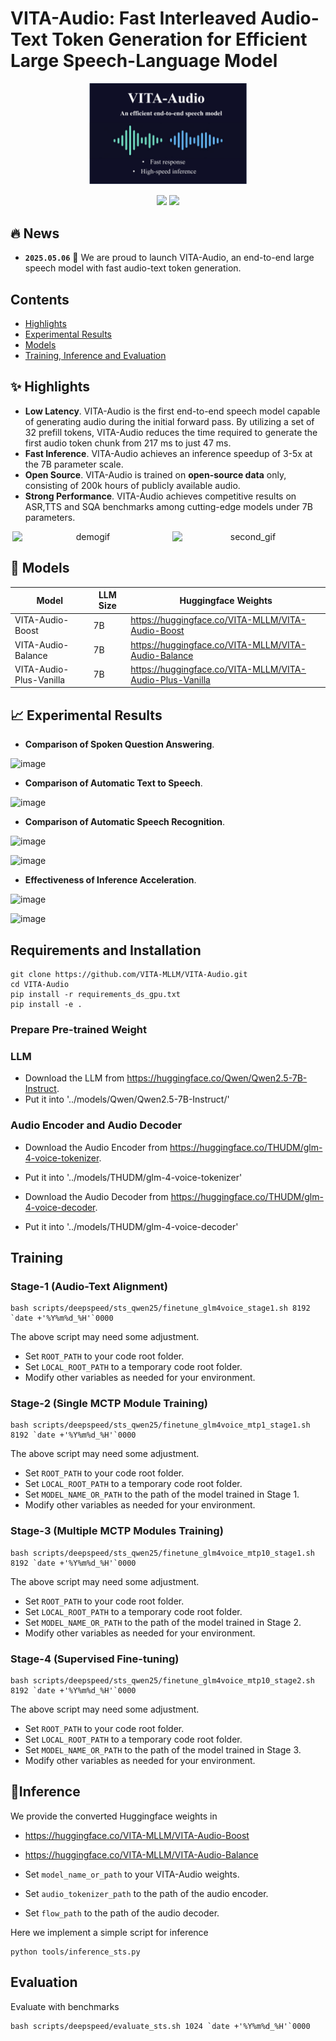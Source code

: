 # VITA-Audio: Fast Interleaved Audio-Text Token Generation for Efficient Large Speech-Language Model

<p align="center">
    <img src="asset/VITA_audio_logos.png" width="50%" height="50%">
</p>

<p align="center">
    <a href="https://arxiv.org/abs/2502.05177" target="_blank"><img src="https://img.shields.io/badge/VITA%20Audio-Report-b5212f.svg?logo=arxiv" /></a>
    <a href="https://huggingface.co/collections/VITA-MLLM/vita-audio-680f036c174441e7cdf02575" target="_blank"><img src="https://img.shields.io/badge/%F0%9F%A4%97%20Hugging%20Face-Model-ffc107?color=ffc107&logoColor=white" /></a>
 </p>


## :fire: News



* **`2025.05.06`** 🌟 We are proud to launch VITA-Audio, an end-to-end large speech model with fast audio-text token generation.


## Contents <!-- omit in toc -->


- [Highlights](#-highlights)
- [Experimental Results](#-experimental-results)
- [Models](#-models)
- [Training, Inference and Evaluation](#-training-inference-and-evaluation)


## ✨ Highlights

- **Low Latency**. VITA-Audio is the first end-to-end speech model capable of generating audio during the initial forward pass. By utilizing a set of 32 prefill tokens, VITA-Audio reduces the time required to generate the first audio token chunk from 217 ms to just 47 ms.
- **Fast Inference**. VITA-Audio achieves an inference speedup of 3-5x at the 7B parameter scale.
- **Open Source**. VITA-Audio is trained on **open-source data** only, consisting of 200k hours of publicly available audio.
- **Strong Performance**. VITA-Audio achieves competitive results on ASR,TTS and SQA benchmarks among cutting-edge models under 7B parameters.
  



<p align="center">
  <img src="./asset/qa_speed.gif" alt="demogif" width="48%" style="display: inline-block; margin-right: 2%;">
  <img src="./asset/tts_speed.gif" alt="second_gif" width="48%" style="display: inline-block;">
</p>


## 🐍 Models

| Model                   | LLM Size | Huggingface Weights                                           |
|-------------------------|----------|---------------------------------------------------------------|
| VITA-Audio-Boost        | 7B       | https://huggingface.co/VITA-MLLM/VITA-Audio-Boost             |
| VITA-Audio-Balance      | 7B       | https://huggingface.co/VITA-MLLM/VITA-Audio-Balance           |
| VITA-Audio-Plus-Vanilla | 7B       | https://huggingface.co/VITA-MLLM/VITA-Audio-Plus-Vanilla      |



## 📈 Experimental Results
- **Comparison of Spoken Question Answering**.

![image](https://github.com/user-attachments/assets/647e8576-b8c7-4f85-8629-8daf3ed0426e)

- **Comparison of Automatic Text to Speech**.

![image](https://github.com/user-attachments/assets/233113f1-36eb-41b3-ad01-23e4386f6b5c)

- **Comparison of Automatic Speech Recognition**.

![image](https://github.com/user-attachments/assets/ec5df1dc-6b7b-4fd6-8143-5a4cbf5d88ee)

![image](https://github.com/user-attachments/assets/1fb5ae52-3443-4fc9-a693-b880676e2f4e)

- **Effectiveness of Inference Acceleration**.

![image](https://github.com/user-attachments/assets/449e7b1c-c61f-42f0-b026-1bf1e3fc4a42)

![image](https://github.com/user-attachments/assets/025d3bbb-a353-4add-a945-172666c9d24b)


## Requirements and Installation

```
git clone https://github.com/VITA-MLLM/VITA-Audio.git
cd VITA-Audio
pip install -r requirements_ds_gpu.txt
pip install -e .
```

### Prepare Pre-trained Weight

### LLM
- Download the LLM from https://huggingface.co/Qwen/Qwen2.5-7B-Instruct.
- Put it into '../models/Qwen/Qwen2.5-7B-Instruct/'

### Audio Encoder and Audio Decoder
- Download the Audio Encoder from https://huggingface.co/THUDM/glm-4-voice-tokenizer.
- Put it into '../models/THUDM/glm-4-voice-tokenizer'

- Download the Audio Decoder from https://huggingface.co/THUDM/glm-4-voice-decoder.
- Put it into '../models/THUDM/glm-4-voice-decoder'


## Training
### Stage-1 (Audio-Text Alignment)

```
bash scripts/deepspeed/sts_qwen25/finetune_glm4voice_stage1.sh 8192 `date +'%Y%m%d_%H'`0000
```

The above script may need some adjustment.

- Set `ROOT_PATH` to your code root folder.
- Set `LOCAL_ROOT_PATH` to a temporary code root folder.
- Modify other variables as needed for your environment.

### Stage-2 (Single MCTP Module Training)

```
bash scripts/deepspeed/sts_qwen25/finetune_glm4voice_mtp1_stage1.sh 8192 `date +'%Y%m%d_%H'`0000
```

The above script may need some adjustment.

- Set `ROOT_PATH` to your code root folder.
- Set `LOCAL_ROOT_PATH` to a temporary code root folder.
- Set `MODEL_NAME_OR_PATH` to the path of the model trained in Stage 1.
- Modify other variables as needed for your environment.

### Stage-3 (Multiple MCTP Modules Training)

```
bash scripts/deepspeed/sts_qwen25/finetune_glm4voice_mtp10_stage1.sh 8192 `date +'%Y%m%d_%H'`0000
```

The above script may need some adjustment.

- Set `ROOT_PATH` to your code root folder.
- Set `LOCAL_ROOT_PATH` to a temporary code root folder.
- Set `MODEL_NAME_OR_PATH` to the path of the model trained in Stage 2.
- Modify other variables as needed for your environment.

### Stage-4 (Supervised Fine-tuning)

```
bash scripts/deepspeed/sts_qwen25/finetune_glm4voice_mtp10_stage2.sh 8192 `date +'%Y%m%d_%H'`0000
```

The above script may need some adjustment.

- Set `ROOT_PATH` to your code root folder.
- Set `LOCAL_ROOT_PATH` to a temporary code root folder.
- Set `MODEL_NAME_OR_PATH` to the path of the model trained in Stage 3.
- Modify other variables as needed for your environment.



## 📐Inference

We provide the converted Huggingface weights in

- https://huggingface.co/VITA-MLLM/VITA-Audio-Boost 
- https://huggingface.co/VITA-MLLM/VITA-Audio-Balance 


- Set `model_name_or_path` to your VITA-Audio weights.
- Set `audio_tokenizer_path` to the path of the audio encoder.
- Set `flow_path` to the path of the audio decoder.


Here we implement a simple script for inference
```
python tools/inference_sts.py
```


## Evaluation

Evaluate with benchmarks
```
bash scripts/deepspeed/evaluate_sts.sh 1024 `date +'%Y%m%d_%H'`0000
```


